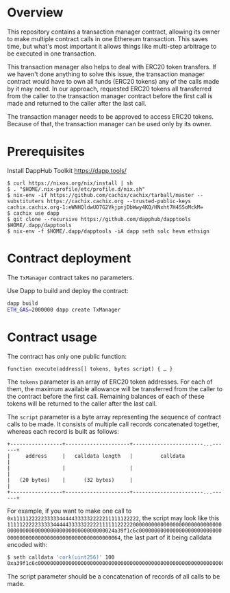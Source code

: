 Overview
========

This repository contains a transaction manager contract, allowing its owner
to make multiple contract calls in one Ethereum transaction. This saves time,
but what's most important it allows things like multi-step arbitrage to be
executed in one transaction. 

This transaction manager also helps to deal with ERC20 token transfers.
If we haven't done anything to solve this issue, the transaction manager contract
would have to own all funds (ERC20 tokens) any of the calls made by it may need.
In our approach, requested ERC20 tokens all transferred from the caller to
the transaction manager contract before the first call is made and returned
to the caller after the last call.

The transaction manager needs to be approved to access ERC20 tokens.
Because of that, the transaction manager can be used only by its owner. 

Prerequisites
=============
Install DappHub Toolkit https://dapp.tools/
```
$ curl https://nixos.org/nix/install | sh
$ . "$HOME/.nix-profile/etc/profile.d/nix.sh"
$ nix-env -if https://github.com/cachix/cachix/tarball/master --substituters https://cachix.cachix.org --trusted-public-keys cachix.cachix.org-1:eWNHQldwUO7G2VkjpnjDbWwy4KQ/HNxht7H4SSoMckM=
$ cachix use dapp
$ git clone --recursive https://github.com/dapphub/dapptools $HOME/.dapp/dapptools
$ nix-env -f $HOME/.dapp/dapptools -iA dapp seth solc hevm ethsign
```

Contract deployment
===================

The `TxManager` contract takes no parameters.

Use Dapp to build and deploy
the contract:

```bash
dapp build
ETH_GAS=2000000 dapp create TxManager
```


Contract usage
==============

The contract has only one public function:

```
function execute(address[] tokens, bytes script) { … }
```

The `tokens` parameter is an array of ERC20 token addresses. For each of them,
the maximum available allowance will be transferred from the caller to the
contract before the first call. Remaining balances of each of these tokens
will be returned to the caller after the last call.

The `script` parameter is a byte array representing the sequence of
contract calls to be made. It consists of multiple call records concatenated
together, whereas each record is built as follows:

```
+-----------------+---------------------+-----------------------...------+
|     address     |   calldata length   |         calldata               |
|                 |                     |                                |
|   (20 bytes)    |      (32 bytes)     |                                |
+-----------------+---------------------+-----------------------...------+

```

For example, if you want to make one call to `0x11111222223333344444333332222211111122222`,
the script may look like this `111112222233333444443333322222111111222220000000000000000000000000000000000000000000000000000000000000024a39f1c6c0000000000000000000000000000000000000000000000000000000000000064`,
the last part of it being calldata encoded with:

```bash
$ seth calldata 'cork(uint256)' 100
0xa39f1c6c0000000000000000000000000000000000000000000000000000000000000064
```

The script parameter should be a concatenation of records of all calls to be made.
